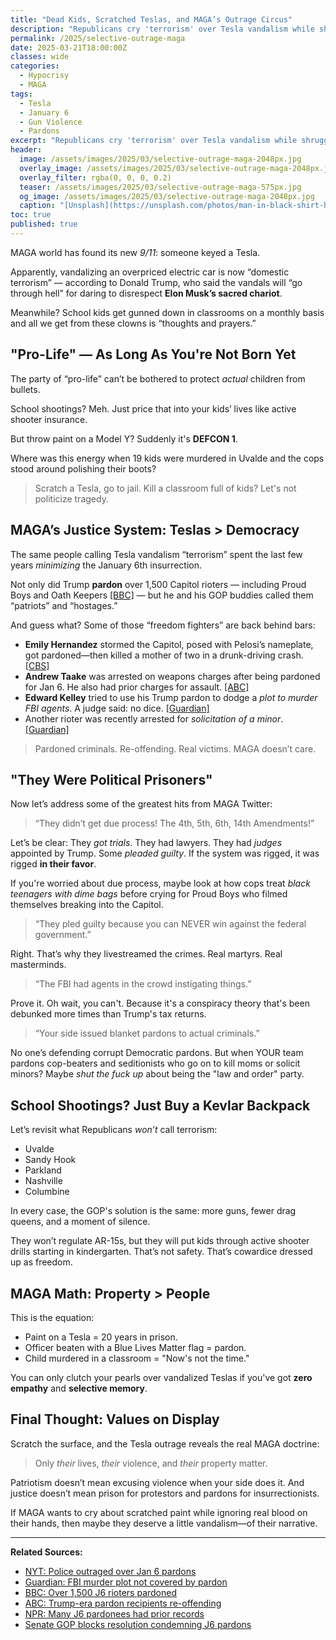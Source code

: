 ```yaml
---
title: "Dead Kids, Scratched Teslas, and MAGA’s Outrage Circus"
description: "Republicans cry 'terrorism' over Tesla vandalism while shrugging off school shootings, white nationalism, and violent January 6 rioters."
permalink: /2025/selective-outrage-maga
date: 2025-03-21T18:00:00Z
classes: wide
categories:
  - Hypocrisy
  - MAGA
tags:
  - Tesla
  - January 6
  - Gun Violence
  - Pardons
excerpt: "Republicans cry 'terrorism' over Tesla vandalism while shrugging off school shootings, white nationalism, and violent January 6 rioters."
header:
  image: /assets/images/2025/03/selective-outrage-maga-2048px.jpg
  overlay_image: /assets/images/2025/03/selective-outrage-maga-2048px.jpg
  overlay_filter: rgba(0, 0, 0, 0.2)
  teaser: /assets/images/2025/03/selective-outrage-maga-575px.jpg
  og_image: /assets/images/2025/03/selective-outrage-maga-2048px.jpg
  caption: "[Unsplash](https://unsplash.com/photos/man-in-black-shirt-holding-american-flag-fThPxIQ6by0)"
toc: true
published: true
---
```


MAGA world has found its new *9/11*: someone keyed a Tesla.

Apparently, vandalizing an overpriced electric car is now “domestic terrorism” — according to Donald Trump, who said the vandals will “go through hell” for daring to disrespect **Elon Musk’s sacred chariot**.

Meanwhile? School kids get gunned down in classrooms on a monthly basis and all we get from these clowns is “thoughts and prayers.”

## "Pro-Life" — As Long As You're Not Born Yet

The party of “pro-life” can’t be bothered to protect *actual* children from bullets.

School shootings? Meh. Just price that into your kids’ lives like active shooter insurance.

But throw paint on a Model Y? Suddenly it's **DEFCON 1**.

Where was this energy when 19 kids were murdered in Uvalde and the cops stood around polishing their boots?

> Scratch a Tesla, go to jail. Kill a classroom full of kids? Let's not politicize tragedy.

## MAGA’s Justice System: Teslas > Democracy

The same people calling Tesla vandalism “terrorism” spent the last few years *minimizing* the January 6th insurrection.

Not only did Trump **pardon** over 1,500 Capitol rioters — including Proud Boys and Oath Keepers [\[BBC\]](https://www.bbc.com/news/articles/c5y7l47xrpko) — but he and his GOP buddies called them “patriots” and “hostages.”

And guess what? Some of those “freedom fighters” are back behind bars:

- **Emily Hernandez** stormed the Capitol, posed with Pelosi’s nameplate, got pardoned—then killed a mother of two in a drunk-driving crash. [\[CBS\]](https://www.cbsnews.com/news/emily-hernandez-jan-6-rioter-pardoned-dwi-crash/)
- **Andrew Taake** was arrested on weapons charges after being pardoned for Jan 6. He also had prior charges for assault. [\[ABC\]](https://abcnews.go.com/US/jan-6-rioter-case-tossed-after-trump-pardon/story?id=117982390)
- **Edward Kelley** tried to use his Trump pardon to dodge a *plot to murder FBI agents*. A judge said: no dice. [\[Guardian\]](https://www.theguardian.com/us-news/2025/mar/10/january-6-pardon-fbi-murder-plot)
- Another rioter was recently arrested for *solicitation of a minor*. [\[Guardian\]](https://www.theguardian.com/us-news/2025/feb/07/january-6-attacker-arrested)

> Pardoned criminals. Re-offending. Real victims. MAGA doesn’t care.

## "They Were Political Prisoners"

Now let’s address some of the greatest hits from MAGA Twitter:

> “They didn’t get due process! The 4th, 5th, 6th, 14th Amendments!”

Let’s be clear: They *got trials*. They had lawyers. They had *judges* appointed by Trump. Some *pleaded guilty*. If the system was rigged, it was rigged **in their favor**.

If you're worried about due process, maybe look at how cops treat *black teenagers with dime bags* before crying for Proud Boys who filmed themselves breaking into the Capitol.

> “They pled guilty because you can NEVER win against the federal government.”

Right. That’s why they livestreamed the crimes. Real martyrs. Real masterminds.

> “The FBI had agents in the crowd instigating things.”

Prove it. Oh wait, you can't. Because it's a conspiracy theory that's been debunked more times than Trump's tax returns.

> “Your side issued blanket pardons to actual criminals.”

No one’s defending corrupt Democratic pardons. But when YOUR team pardons cop-beaters and seditionists who go on to kill moms or solicit minors? Maybe *shut the fuck up* about being the "law and order" party.

## School Shootings? Just Buy a Kevlar Backpack

Let’s revisit what Republicans *won’t* call terrorism:

- Uvalde
- Sandy Hook
- Parkland
- Nashville
- Columbine

In every case, the GOP's solution is the same: more guns, fewer drag queens, and a moment of silence.

They won’t regulate AR-15s, but they will put kids through active shooter drills starting in kindergarten. That’s not safety. That’s cowardice dressed up as freedom.

## MAGA Math: Property > People

This is the equation:

- Paint on a Tesla = 20 years in prison.
- Officer beaten with a Blue Lives Matter flag = pardon.
- Child murdered in a classroom = "Now's not the time."

You can only clutch your pearls over vandalized Teslas if you've got **zero empathy** and **selective memory**.

## Final Thought: Values on Display

Scratch the surface, and the Tesla outrage reveals the real MAGA doctrine:

> Only *their* lives, *their* violence, and *their* property matter.

Patriotism doesn’t mean excusing violence when your side does it. And justice doesn’t mean prison for protestors and pardons for insurrectionists.

If MAGA wants to cry about scratched paint while ignoring real blood on their hands, then maybe they deserve a little vandalism—of their narrative.

---

**Related Sources:**  
- [NYT: Police outraged over Jan 6 pardons](https://www.nytimes.com/2025/01/21/us/politics/jan-6-pardons-police.html)  
- [Guardian: FBI murder plot not covered by pardon](https://www.theguardian.com/us-news/2025/mar/10/january-6-pardon-fbi-murder-plot)  
- [BBC: Over 1,500 J6 rioters pardoned](https://www.bbc.com/news/articles/c5y7l47xrpko)  
- [ABC: Trump-era pardon recipients re-offending](https://abcnews.go.com/US/trump-era-pardon-recipients-increasingly-back-legal-jeopardy/story?id=95568587)  
- [NPR: Many J6 pardonees had prior records](https://www.npr.org/2024/02/01/jan-6-trump-pardons-criminal-records)  
- [Senate GOP blocks resolution condemning J6 pardons](https://www.whitehouse.senate.gov/news/release/senate-republicans-block-resolution-condemning-pardons-of-violent-j6-offenders/)

